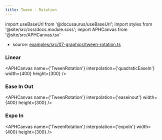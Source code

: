```yaml
---
title: Tween - Rotation
---
```


import useBaseUrl from '@docusaurus/useBaseUrl';
import styles from '@site/src/css/docs.module.scss';
import APHCanvas from '@site/src/APHCanvas.tsx'

- source: [examples/src/07-graphics/tween-rotation.ts](https://github.com/APHGames/examples/blob/main/src/07-graphics/tween-rotation.ts)


### Linear 

<APHCanvas name={'TweenRotation'} interpolation={'quadraticEaseIn'} width={400} height={300} />

### Ease In Out

<APHCanvas name={'TweenRotation'} interpolation={'easeinout'} width={400} height={300} />

### Expo In

<APHCanvas name={'TweenRotation'} interpolation={'expoIn'} width={400} height={300} />
